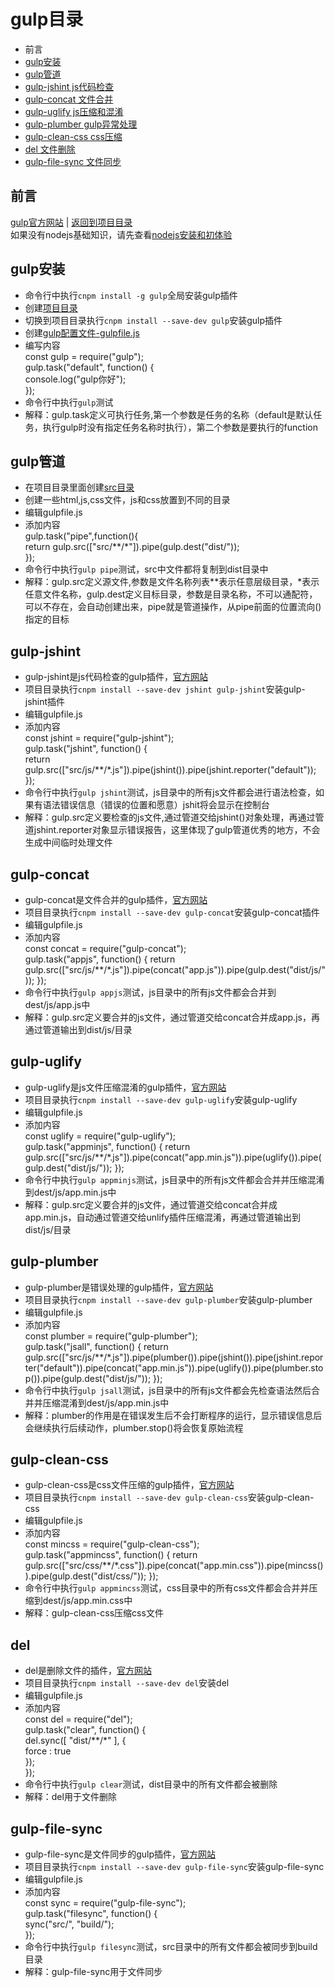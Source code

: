 # gulp目录
- 前言
- [gulp安装](#gulp安装)
- [gulp管道](#gulp管道)
- [gulp-jshint js代码检查](#gulp-jshint)
- [gulp-concat 文件合并](#gulp-concat)
- [gulp-uglify js压缩和混淆](#gulp-uglify)
- [gulp-plumber gulp异常处理](#gulp-plumber)
- [gulp-clean-css css压缩](#gulp-clean-css)
- [del 文件删除](#del)
- [gulp-file-sync 文件同步](#gulp-file-sync)
## 前言
[gulp官方网站](http://www.gulpjs.com.cn/) | [返回到项目目录](README.md)  
如果没有nodejs基础知识，请先查看[nodejs安装和初体验](Nodejs.md)  

## gulp安装
- 命令行中执行`cnpm install -g gulp`全局安装gulp插件
- 创建[项目目录](study/gulp/)
- 切换到项目目录执行`cnpm install --save-dev gulp`安装gulp插件
- 创建[gulp配置文件-gulpfile.js](study/gulp/gulpfile.js)
- 编写内容  
    const gulp = require("gulp");  
    gulp.task("default", function() {  
     console.log("gulp你好");  
    }); 
- 命令行中执行`gulp`测试
- 解释：gulp.task定义可执行任务,第一个参数是任务的名称（default是默认任务，执行gulp时没有指定任务名称时执行），第二个参数是要执行的function

## gulp管道
- 在项目目录里面创建[src目录](study/gulp/src)  
- 创建一些html,js,css文件，js和css放置到不同的目录  
- 编辑gulpfile.js  
- 添加内容  
    gulp.task("pipe",function(){  
        return gulp.src(["src/\*\*/\*"]).pipe(gulp.dest("dist/"));  
    });  
- 命令行中执行`gulp pipe`测试，src中文件都将复制到dist目录中
- 解释：gulp.src定义源文件,参数是文件名称列表\*\*表示任意层级目录，\*表示任意文件名称，gulp.dest定义目标目录，参数是目录名称，不可以通配符，可以不存在，会自动创建出来，pipe就是管道操作，从pipe前面的位置流向()指定的目标

## gulp-jshint
- gulp-jshint是js代码检查的gulp插件，[官方网站](https://www.npmjs.com/package/gulp-jshint)
- 项目目录执行`cnpm install --save-dev jshint gulp-jshint`安装gulp-jshint插件
- 编辑gulpfile.js  
- 添加内容  
    const jshint = require("gulp-jshint");  
    gulp.task("jshint", function() {  
        return gulp.src(["src/js/\*\*/\*.js"]).pipe(jshint()).pipe(jshint.reporter("default"));  
    });    
- 命令行中执行`gulp jshint`测试，js目录中的所有js文件都会进行语法检查，如果有语法错误信息（错误的位置和愿意）jshit将会显示在控制台
- 解释：gulp.src定义要检查的js文件,通过管道交给jshint()对象处理，再通过管道jshint.reporter对象显示错误报告，这里体现了gulp管道优秀的地方，不会生成中间临时处理文件

## gulp-concat
- gulp-concat是文件合并的gulp插件，[官方网站](https://www.npmjs.com/package/gulp-concat)
- 项目目录执行`cnpm install --save-dev gulp-concat`安装gulp-concat插件
- 编辑gulpfile.js  
- 添加内容  
     const concat = require("gulp-concat");  
     gulp.task("appjs", function() {
         return gulp.src(["src/js/\*\*/\*.js"]).pipe(concat("app.js")).pipe(gulp.dest("dist/js/"));
     });
- 命令行中执行`gulp appjs`测试，js目录中的所有js文件都会合并到dest/js/app.js中
- 解释：gulp.src定义要合并的js文件，通过管道交给concat合并成app.js，再通过管道输出到dist/js/目录

## gulp-uglify
- gulp-uglify是js文件压缩混淆的gulp插件，[官方网站](https://www.npmjs.com/package/gulp-uglify)
- 项目目录执行`cnpm install --save-dev gulp-uglify`安装gulp-uglify
- 编辑gulpfile.js  
- 添加内容  
     const uglify = require("gulp-uglify");  
     gulp.task("appminjs", function() {
         return gulp.src(["src/js/\*\*/\*.js"]).pipe(concat("app.min.js")).pipe(uglify()).pipe(gulp.dest("dist/js/"));
     });  
- 命令行中执行`gulp appminjs`测试，js目录中的所有js文件都会合并并压缩混淆到dest/js/app.min.js中
- 解释：gulp.src定义要合并的js文件，通过管道交给concat合并成app.min.js，自动通过管道交给unlify插件压缩混淆，再通过管道输出到dist/js/目录  

## gulp-plumber
- gulp-plumber是错误处理的gulp插件，[官方网站](https://www.npmjs.com/package/gulp-plumber)
- 项目目录执行`cnpm install --save-dev gulp-plumber`安装gulp-plumber
- 编辑gulpfile.js  
- 添加内容  
     const plumber = require("gulp-plumber");  
     gulp.task("jsall", function() {
         return gulp.src(["src/js/\*\*/\*.js"]).pipe(plumber()).pipe(jshint()).pipe(jshint.reporter("default")).pipe(concat("app.min.js")).pipe(uglify()).pipe(plumber.stop()).pipe(gulp.dest("dist/js/"));
     });  
- 命令行中执行`gulp jsall`测试，js目录中的所有js文件都会先检查语法然后合并并压缩混淆到dest/js/app.min.js中
- 解释：plumber的作用是在错误发生后不会打断程序的运行，显示错误信息后会继续执行后续动作，plumber.stop()将会恢复原始流程  

## gulp-clean-css
- gulp-clean-css是css文件压缩的gulp插件，[官方网站](https://www.npmjs.com/package/gulp-clean-css)
- 项目目录执行`cnpm install --save-dev gulp-clean-css`安装gulp-clean-css
- 编辑gulpfile.js  
- 添加内容  
     const mincss = require("gulp-clean-css");  
     gulp.task("appmincss", function() {
         return gulp.src(["src/css/\*\*/\*.css"]).pipe(concat("app.min.css")).pipe(mincss()).pipe(gulp.dest("dist/css/"));
     });  
- 命令行中执行`gulp appmincss`测试，css目录中的所有css文件都会合并并压缩到dest/js/app.min.css中
- 解释：gulp-clean-css压缩css文件

## del
- del是删除文件的插件，[官方网站](https://www.npmjs.com/package/del)
- 项目目录执行`cnpm install --save-dev del`安装del
- 编辑gulpfile.js  
- 添加内容  
     const del = require("del");  
     gulp.task("clear", function() {  
        del.sync([ "dist/\*\*/\*" ], {  
            force : true  
        });  
     });  
- 命令行中执行`gulp clear`测试，dist目录中的所有文件都会被删除
- 解释：del用于文件删除

## gulp-file-sync
- gulp-file-sync是文件同步的gulp插件，[官方网站](https://www.npmjs.com/package/gulp-file-sync)
- 项目目录执行`cnpm install --save-dev gulp-file-sync`安装gulp-file-sync
- 编辑gulpfile.js  
- 添加内容  
     const sync = require("gulp-file-sync");  
     gulp.task("filesync", function() {  
        sync("src/", "build/");  
     });  
- 命令行中执行`gulp filesync`测试，src目录中的所有文件都会被同步到build目录
- 解释：gulp-file-sync用于文件同步


